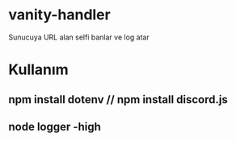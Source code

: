 # vanity-handler
Sunucuya URL alan selfi banlar ve log atar

# Kullanım
npm install dotenv //
npm install discord.js
-
node logger -high
-

